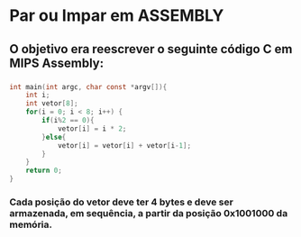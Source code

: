 # Par ou Impar em ASSEMBLY
## O objetivo era reescrever o seguinte código C em MIPS Assembly:
### 
~~~c
int main(int argc, char const *argv[]){
    int i;
    int vetor[8];
    for(i = 0; i < 8; i++) {
        if(i%2 == 0){
            vetor[i] = i * 2;
        }else{
            vetor[i] = vetor[i] + vetor[i-1];
        }
    }
    return 0;
}
~~~
### Cada posição do vetor deve ter 4 bytes e deve ser armazenada, em sequência, a partir da posição 0x1001000 da memória.
